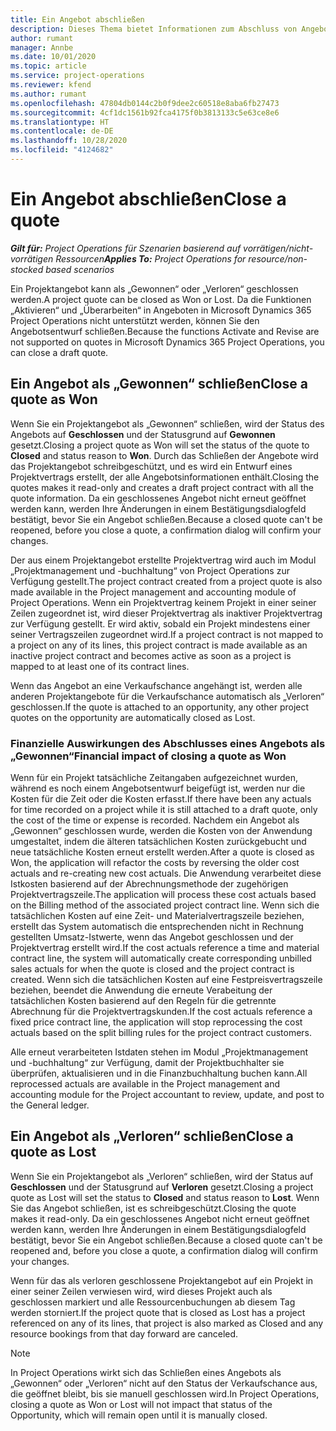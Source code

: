 ```yaml
---
title: Ein Angebot abschließen
description: Dieses Thema bietet Informationen zum Abschluss von Angeboten in Project Operations.
author: rumant
manager: Annbe
ms.date: 10/01/2020
ms.topic: article
ms.service: project-operations
ms.reviewer: kfend
ms.author: rumant
ms.openlocfilehash: 47804db0144c2b0f9dee2c60518e8aba6fb27473
ms.sourcegitcommit: 4cf1dc1561b92fca4175f0b3813133c5e63ce8e6
ms.translationtype: HT
ms.contentlocale: de-DE
ms.lasthandoff: 10/28/2020
ms.locfileid: "4124682"
---
```

# <a name="close-a-quote"></a><span data-ttu-id="9baee-103">Ein Angebot abschließen</span><span class="sxs-lookup"><span data-stu-id="9baee-103">Close a quote</span></span>

<span data-ttu-id="9baee-104">_**Gilt für:** Project Operations für Szenarien basierend auf vorrätigen/nicht-vorrätigen Ressourcen_</span><span class="sxs-lookup"><span data-stu-id="9baee-104">_**Applies To:** Project Operations for resource/non-stocked based scenarios_</span></span>

<span data-ttu-id="9baee-105">Ein Projektangebot kann als „Gewonnen“ oder „Verloren“ geschlossen werden.</span><span class="sxs-lookup"><span data-stu-id="9baee-105">A project quote can be closed as Won or Lost.</span></span> <span data-ttu-id="9baee-106">Da die Funktionen „Aktivieren“ und „Überarbeiten“ in Angeboten in Microsoft Dynamics 365 Project Operations nicht unterstützt werden, können Sie den Angebotsentwurf schließen.</span><span class="sxs-lookup"><span data-stu-id="9baee-106">Because the functions Activate and Revise are not supported on quotes in Microsoft Dynamics 365 Project Operations, you can close a draft quote.</span></span>

## <a name="close-a-quote-as-won"></a><span data-ttu-id="9baee-107">Ein Angebot als „Gewonnen“ schließen</span><span class="sxs-lookup"><span data-stu-id="9baee-107">Close a quote as Won</span></span>

<span data-ttu-id="9baee-108">Wenn Sie ein Projektangebot als „Gewonnen“ schließen, wird der Status des Angebots auf **Geschlossen** und der Statusgrund auf **Gewonnen** gesetzt.</span><span class="sxs-lookup"><span data-stu-id="9baee-108">Closing a project quote as Won will set the status of the quote to **Closed** and status reason to **Won**.</span></span> <span data-ttu-id="9baee-109">Durch das Schließen der Angebote wird das Projektangebot schreibgeschützt, und es wird ein Entwurf eines Projektvertrags erstellt, der alle Angebotsinformationen enthält.</span><span class="sxs-lookup"><span data-stu-id="9baee-109">Closing the quotes makes it read-only and creates a draft project contract with all the quote information.</span></span> <span data-ttu-id="9baee-110">Da ein geschlossenes Angebot nicht erneut geöffnet werden kann, werden Ihre Änderungen in einem Bestätigungsdialogfeld bestätigt, bevor Sie ein Angebot schließen.</span><span class="sxs-lookup"><span data-stu-id="9baee-110">Because a closed quote can't be reopened, before you close a quote, a confirmation dialog will confirm your changes.</span></span>

<span data-ttu-id="9baee-111">Der aus einem Projektangebot erstellte Projektvertrag wird auch im Modul „Projektmanagement und -buchhaltung“ von Project Operations zur Verfügung gestellt.</span><span class="sxs-lookup"><span data-stu-id="9baee-111">The project contract created from a project quote is also made available in the Project management and accounting module of Project Operations.</span></span> <span data-ttu-id="9baee-112">Wenn ein Projektvertrag keinem Projekt in einer seiner Zeilen zugeordnet ist, wird dieser Projektvertrag als inaktiver Projektvertrag zur Verfügung gestellt. Er wird aktiv, sobald ein Projekt mindestens einer seiner Vertragszeilen zugeordnet wird.</span><span class="sxs-lookup"><span data-stu-id="9baee-112">If a project contract is not mapped to a project on any of its lines, this project contract is made available as an inactive project contract and becomes active as soon as a project is mapped to at least one of its contract lines.</span></span>

<span data-ttu-id="9baee-113">Wenn das Angebot an eine Verkaufschance angehängt ist, werden alle anderen Projektangebote für die Verkaufschance automatisch als „Verloren“ geschlossen.</span><span class="sxs-lookup"><span data-stu-id="9baee-113">If the quote is attached to an opportunity, any other project quotes on the opportunity are automatically closed as Lost.</span></span>

### <a name="financial-impact-of-closing-a-quote-as-won"></a><span data-ttu-id="9baee-114">Finanzielle Auswirkungen des Abschlusses eines Angebots als „Gewonnen“</span><span class="sxs-lookup"><span data-stu-id="9baee-114">Financial impact of closing a quote as Won</span></span>

<span data-ttu-id="9baee-115">Wenn für ein Projekt tatsächliche Zeitangaben aufgezeichnet wurden, während es noch einem Angebotsentwurf beigefügt ist, werden nur die Kosten für die Zeit oder die Kosten erfasst.</span><span class="sxs-lookup"><span data-stu-id="9baee-115">If there have been any actuals for time recorded on a project while it is still attached to a draft quote, only the cost of the time or expense is recorded.</span></span> <span data-ttu-id="9baee-116">Nachdem ein Angebot als „Gewonnen“ geschlossen wurde, werden die Kosten von der Anwendung umgestaltet, indem die älteren tatsächlichen Kosten zurückgebucht und neue tatsächliche Kosten erneut erstellt werden.</span><span class="sxs-lookup"><span data-stu-id="9baee-116">After a quote is closed as Won, the application will refactor the costs by reversing the older cost actuals and re-creating new cost actuals.</span></span> <span data-ttu-id="9baee-117">Die Anwendung verarbeitet diese Istkosten basierend auf der Abrechnungsmethode der zugehörigen Projektvertragszeile.</span><span class="sxs-lookup"><span data-stu-id="9baee-117">The application will process these cost actuals based on the Billing method of the associated project contract line.</span></span> <span data-ttu-id="9baee-118">Wenn sich die tatsächlichen Kosten auf eine Zeit- und Materialvertragszeile beziehen, erstellt das System automatisch die entsprechenden nicht in Rechnung gestellten Umsatz-Istwerte, wenn das Angebot geschlossen und der Projektvertrag erstellt wird.</span><span class="sxs-lookup"><span data-stu-id="9baee-118">If the cost actuals reference a time and material contract line, the system will automatically create corresponding unbilled sales actuals for when the quote is closed and the project contract is created.</span></span> <span data-ttu-id="9baee-119">Wenn sich die tatsächlichen Kosten auf eine Festpreisvertragszeile beziehen, beendet die Anwendung die erneute Verabeitung der tatsächlichen Kosten basierend auf den Regeln für die getrennte Abrechnung für die Projektvertragskunden.</span><span class="sxs-lookup"><span data-stu-id="9baee-119">If the cost actuals reference a fixed price contract line, the application will stop reprocessing the cost actuals based on the split billing rules for the project contract customers.</span></span>

<span data-ttu-id="9baee-120">Alle erneut verarbeiteten Istdaten stehen im Modul „Projektmanagement und -buchhaltung“ zur Verfügung, damit der Projektbuchhalter sie überprüfen, aktualisieren und in die Finanzbuchhaltung buchen kann.</span><span class="sxs-lookup"><span data-stu-id="9baee-120">All reprocessed actuals are available in the Project management and accounting module for the Project accountant to review, update, and post to the General ledger.</span></span> 

## <a name="close-a-quote-as-lost"></a><span data-ttu-id="9baee-121">Ein Angebot als „Verloren“ schließen</span><span class="sxs-lookup"><span data-stu-id="9baee-121">Close a quote as Lost</span></span>

<span data-ttu-id="9baee-122">Wenn Sie ein Projektangebot als „Verloren“ schließen, wird der Status auf **Geschlossen** und der Statusgrund auf **Verloren** gesetzt.</span><span class="sxs-lookup"><span data-stu-id="9baee-122">Closing a project quote as Lost will set the status to **Closed** and status reason to **Lost**.</span></span> <span data-ttu-id="9baee-123">Wenn Sie das Angebot schließen, ist es schreibgeschützt.</span><span class="sxs-lookup"><span data-stu-id="9baee-123">Closing the quote makes it read-only.</span></span> <span data-ttu-id="9baee-124">Da ein geschlossenes Angebot nicht erneut geöffnet werden kann, werden Ihre Änderungen in einem Bestätigungsdialogfeld bestätigt, bevor Sie ein Angebot schließen.</span><span class="sxs-lookup"><span data-stu-id="9baee-124">Because a closed quote can't be reopened and, before you close a quote, a confirmation dialog will confirm your changes.</span></span>

<span data-ttu-id="9baee-125">Wenn für das als verloren geschlossene Projektangebot auf ein Projekt in einer seiner Zeilen verwiesen wird, wird dieses Projekt auch als geschlossen markiert und alle Ressourcenbuchungen ab diesem Tag werden storniert.</span><span class="sxs-lookup"><span data-stu-id="9baee-125">If the project quote that is closed as Lost has a project referenced on any of its lines, that project is also marked as Closed and any resource bookings from that day forward are canceled.</span></span>

> [!NOTE]
> <span data-ttu-id="9baee-126">In Project Operations wirkt sich das Schließen eines Angebots als „Gewonnen“ oder „Verloren“ nicht auf den Status der Verkaufschance aus, die geöffnet bleibt, bis sie manuell geschlossen wird.</span><span class="sxs-lookup"><span data-stu-id="9baee-126">In Project Operations, closing a quote as Won or Lost will not impact that status of the Opportunity, which will remain open until it is manually closed.</span></span>
